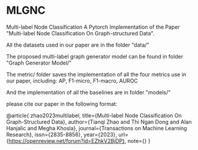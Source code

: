 # MLGNC
Multi-label Node Classification
A Pytorch Implementation of the Paper "Multi-label Node Classification On Graph-structured Data".

All the datasets used in our paper are in the folder "data/"


The proposed multi-label graph generator model can be found in folder "Graph Generator Model/"


The metric/ folder saves the implementation of all the four metrics use in our paper, including: AP, F1-micro, F1-macro, AUROC


And the implementation of all the baselines are in folder "models/"


please cite our paper in the following format:


@article{
zhao2023multilabel,
title={Multi-label Node Classification On Graph-Structured Data},
author={Tianqi Zhao and Thi Ngan Dong and Alan Hanjalic and Megha Khosla},
journal={Transactions on Machine Learning Research},
issn={2835-8856},
year={2023},
url={https://openreview.net/forum?id=EZhkV2BjDP},
note={}
}

